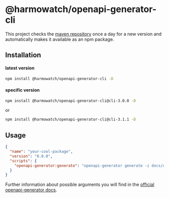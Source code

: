 # @harmowatch/openapi-generator-cli

This project checks the [maven repository](https://mvnrepository.com/artifact/org.openapitools/openapi-generator-cli) 
once a day for a new version and automatically makes it available as an npm package.

## Installation

#### latest version

```sh
npm install @harmowatch/openapi-generator-cli -D
```

#### specific version

```sh
npm install @harmowatch/openapi-generator-cli@cli-3.0.0 -D
```

or

```sh
npm install @harmowatch/openapi-generator-cli@cli-3.1.1 -D
```

## Usage

```json
{
  "name": "your-cool-package",
  "version": "0.0.0",
  "scripts": {
    "openapi-generator:generate": "openapi-generator generate -i docs/openapi.yaml -g typescript-angular -o generated-sources/openapi --additional-properties=\"ngVersion=6.1.7\"",
  }
}
```

Further information about possible arguments you will find in the 
[official openapi-generator docs](https://github.com/OpenAPITools/openapi-generator#3---usage).